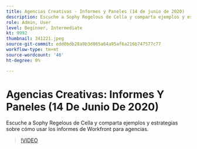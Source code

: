 ```yaml
---
title: Agencias Creativas - Informes y Paneles (14 de junio de 2020)
description: Escuche a Sophy Regelous de Cella y comparta ejemplos y estrategias sobre cómo usar los informes de Workfront para agencias.
role: Admin, User
level: Beginner, Intermediate
kt: 9992
thumbnail: 341221.jpeg
source-git-commit: edd0bdb28a9b3d065a64a95af6a216b747577c77
workflow-type: tm+mt
source-wordcount: '46'
ht-degree: 0%

---
```


# Agencias Creativas: Informes Y Paneles (14 De Junio De 2020)

Escuche a Sophy Regelous de Cella y comparta ejemplos y estrategias sobre cómo usar los informes de Workfront para agencias.

>[!VIDEO](https://video.tv.adobe.com/v/341221/?quality=12&learn=on)
